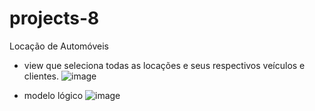 # projects-8
Locação de Automóveis

- view que seleciona todas as locações e seus respectivos veículos e clientes.
  ![image](https://github.com/thsmaciel/projects-8/assets/166454421/6ebcf992-c3a8-4d78-8344-fcce1d47f425)

- modelo lógico
![image](https://github.com/thsmaciel/projects-8/assets/166454421/7899d2dd-e709-4300-89b1-8a290326f2a0)


  

